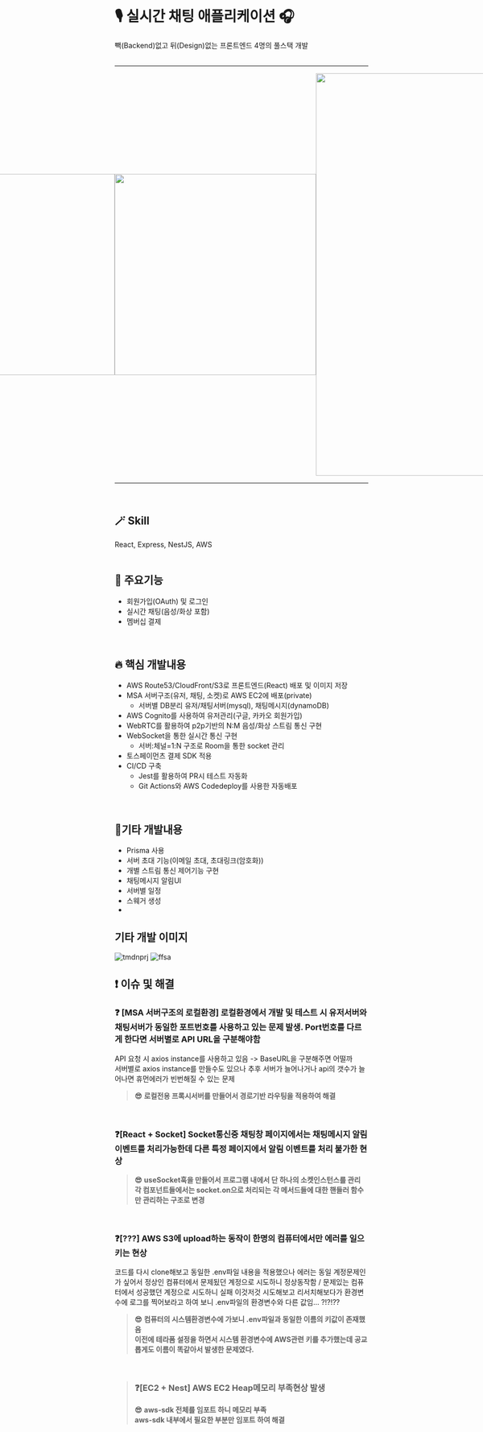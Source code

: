 # 🎙️ 실시간 채팅 애플리케이션 🎧
빽(Backend)없고 뒤(Design)없는 프론트엔드 4명의 풀스택 개발  
<br />  

<hr />
<div style="display: flex; justify-content: center; align-items: center; ">
  <img src="https://github.com/Codeit-part4-team3/pq-client/assets/68732996/15a7ead1-1adc-4208-9869-104de9cb0ad8" width="400" />
  <img src="https://github.com/Codeit-part4-team3/pq-client/assets/68732996/9292ff9d-19cf-413c-911d-823d1c67e36a" width="400" />
  <img src="https://img1.daumcdn.net/thumb/R1280x0/?scode=mtistory2&fname=https%3A%2F%2Fblog.kakaocdn.net%2Fdn%2FbrB10K%2FbtsGVLT8WUY%2FdvKJ14eCKkyIzmZpaeusu1%2Fimg.png" width="800" />
</div>
<hr />
<br />

## 🪄 Skill
React, Express, NestJS, AWS  
<br />

## 📱 주요기능
- 회원가입(OAuth) 및 로그인
- 실시간 채팅(음성/화상 포함)
- 멤버십 결제
<br />

## 🔥 핵심 개발내용
- AWS Route53/CloudFront/S3로 프론트엔드(React) 배포 및 이미지 저장
- MSA 서버구조(유저, 채팅, 소켓)로 AWS EC2에 배포(private)
    - 서버별 DB분리 유저/채팅서버(mysql), 채팅메시지(dynamoDB)
- AWS Cognito를 사용하여 유저관리(구글, 카카오 회원가입)
- WebRTC를 활용하여 p2p기반의 N:M 음성/화상 스트림 통신 구현
- WebSocket을 통한 실시간 통신 구현
  - 서버:체널=1:N 구조로 Room을 통한 socket 관리
- 토스페이먼츠 결제 SDK 적용
- CI/CD 구축
    - Jest를 활용하여 PR시 테스트 자동화
    - Git Actions와 AWS Codedeploy를 사용한 자동배포
<br />

## 🎸기타 개발내용
- Prisma 사용
- 서버 초대 기능(이메일 초대, 초대링크(암호화))
- 개별 스트림 통신 제어기능 구현
- 채팅메시지 알림UI
- 서버별 일정
- 스웨거 생성
- 
  <br />

## 기타 개발 이미지
![tmdnprj](https://github.com/Codeit-part4-team3/pq-client/assets/59861974/2dae6a46-a03b-4b99-8d3a-afe325a69be8)
![ffsa](https://github.com/Codeit-part4-team3/pq-client/assets/59861974/938188b5-de7d-4216-bd96-306d691770db)


## ❗ 이슈 및 해결
### ❓ [MSA 서버구조의 로컬환경] 로컬환경에서 개발 및 테스트 시 유저서버와 채팅서버가 동일한 포트번호를 사용하고 있는 문제 발생. Port번호를 다르게 한다면 서버별로 API URL을 구분해야함
API 요청 시 axios instance를 사용하고 있음 -> BaseURL을 구분해주면 어떨까<br />
서버별로 axios instance를 만들수도 있으나 추후 서버가 늘어나거나 api의 갯수가 늘어나면 휴먼에러가 빈번해질 수 있는 문제<br />
> <strong>😎</strong>
> <strong>로컬전용 프록시서버를 만들어서 경로기반 라우팅을 적용하여 해결</strong>
<br />

### ❓[React + Socket] Socket통신중 채팅창 페이지에서는 채팅메시지 알림 이벤트를 처리가능한데 다른 특정 페이지에서 알림 이벤트를 처리 불가한 현상
> <strong>😎</strong>
> <strong> useSocket훅을 만들어서 프로그램 내에서 단 하나의 소켓인스턴스를 관리<br /></strong>
> <strong> 각 컴포넌트들에서는 socket.on으로 처리되는 각 메서드들에 대한 핸들러 함수만 관리하는 구조로 변경<br /></strong>
<br />  

### ❓[???] AWS S3에 upload하는 동작이 한명의 컴퓨터에서만 에러를 일으키는 현상
코드를 다시 clone해보고 동일한 .env파일 내용을 적용했으나 에러는 동일
계정문제인가 싶어서 정상인 컴퓨터에서 문제됬던 계정으로 시도하니 정상동작함 / 문제있는 컴퓨터에서 성공했던 계정으로 시도하니 실패
이것저것 시도해보고 리서치해보다가 환경변수에 로그를 찍어보라고 하여 보니 .env파일의 환경변수와 다른 값임... ?!?!??<br />
> <strong>😎</strong>
> <strong> 컴퓨터의 시스템환경변수에 가보니 .env파일과 동일한 이름의 키값이 존재했음<br /></strong>
> <strong> 이전에 테라폼 설정을 하면서 시스템 환경변수에 AWS관련 키를 추가했는데 공교롭게도 이름이 똑같아서 발생한 문제였다.<br /></strong>  
<br />

> ### ❓[EC2 + Nest] AWS EC2 Heap메모리 부족현상 발생
> <strong>😎</strong>
> <strong> aws-sdk 전체를 임포트  하니 메모리 부족 <br /></strong>
> <strong> aws-sdk 내부에서 필요한 부분만 임포트 하여 해결 <br /></strong>
<br />  
